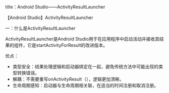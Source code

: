 title：Android Studio——ActivityResultLauncher



【Android Studio】ActivityResultLauncher

一：什么是ActivityResultLauncher

ActivityResultLauncher是Android Studio用于在应用程序中启动活动并接收其结果的组件，它是startActivityForResult的改进版本。

优点：

- 类型安全：结果处理逻辑和启动器绑定在一起，避免传统方法中可能出现的类型转换错误。
- 解耦：不需要重写onActivityResult（），逻辑更加清晰。
- 生命周期感知：启动器与生命周期相关联，在适当的时间注册和取消注册。